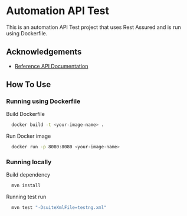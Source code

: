 
# Automation API Test

This is an automation API Test project that uses Rest Assured and is run using Dockerfile.

## Acknowledgements

- [Reference API Documentation](https://fakeapi.platzi.com/en/rest/products/)


## How To Use

### Running using Dockerfile

Build Dockerfile

```bash
  docker build -t <your-image-name> .
```

Run Docker image

```bash
  docker run -p 8080:8080 <your-image-name>
```

### Running locally

Build dependency

```bash
  mvn install
```

Running test run

```bash
  mvn test "-DsuiteXmlFile=testng.xml"
```
    